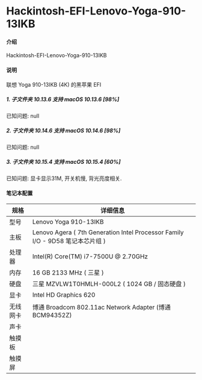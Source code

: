 # Hackintosh-EFI-Lenovo-Yoga-910-13IKB

#### 介绍
Hackintosh-EFI-Lenovo-Yoga-910-13IKB

#### 说明
联想 Yoga 910-13IKB (4K) 的黑苹果 EFI

 

##### 1.  子文件夹 10.13.6 支持 macOS 10.13.6 [98%]

 已知问题: 
null

##### 2.  子文件夹 10.14.6 支持 macOS 10.14.6 [98%]
已知问题:
null

##### 3.  子文件夹 10.15.4 支持 macOS 10.15.4 [60%]
已知问题:
显卡显示31M, 开关机慢, 背光亮度相关.


#### 笔记本配置
| 规格     | 详细信息                                                                       |
| -------- | ------------------------------------------------------------------------------ |
| 型号     | Lenovo Yoga 910-13IKB                                                          |
| 主板     | Lenovo Agera ( 7th Generation Intel Processor Family I/O - 9D58 笔记本芯片组 ) |
| 处理器   | Intel(R) Core(TM) i7-7500U @ 2.70GHz                                           |
| 内存     | 16 GB 2133 MHz ( 三星 )                                                        |
| 硬盘     | 三星 MZVLW1T0HMLH-000L2 ( 1024 GB / 固态硬盘 )                                 |
| 显卡     | Intel HD Graphics 620                                                          |
| 无线网卡 | 博通 Broadcom 802.11ac Network Adapter (博通 BCM94352Z)                        |
| 声卡     |                                                                                |
| 触摸板   |                                                                                |
| 触摸屏   |                                                                                |
